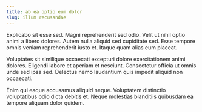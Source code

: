```yaml
---
title: ab ea optio eum dolor
slug: illum recusandae
---
```


Explicabo sit esse sed. Magni reprehenderit sed odio. Velit ut nihil optio animi a libero dolores. Autem nulla aliquid sed cupiditate sed. Esse tempore omnis veniam reprehenderit iusto et. Itaque quam alias eum placeat.

Voluptates sit similique occaecati excepturi dolore exercitationem animi dolores. Eligendi labore et aperiam et nesciunt. Consectetur officia ut omnis unde sed ipsa sed. Delectus nemo laudantium quis impedit aliquid non occaecati.

Enim qui eaque accusamus aliquid neque. Voluptatem distinctio voluptatibus odio dicta debitis et. Neque molestias blanditiis quibusdam ea tempore aliquam dolor quidem.
